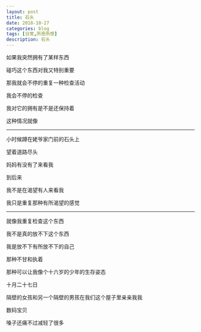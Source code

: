```yaml
---
layout: post
title: 石头
date: 2018-10-27
categories: blog
tags: [日常,所思所想]
description: 石头
---
```


如果我突然拥有了某样东西

碰巧这个东西对我又特别重要

那我就会不停的重复一种检查活动

我会不停的检查

我对它的拥有是不是还保持着

这种情况就像

------

小时候蹲在姥爷家门前的石头上

望着道路尽头

妈妈有没有了来看我

到后来

我不是在渴望有人来看我

我只是重复那种有所渴望的感觉

------

就像我重复检查这个东西

我不是真的放不下这个东西

我是放不下有所放不下的自己

那种不甘和执着

那种可以让我像个十六岁的少年的生存姿态

十月二十七日

隔壁的女孩和另一个隔壁的男孩在我们这个屋子里亲亲我我

数码宝贝

嗓子还痛不过减轻了很多

